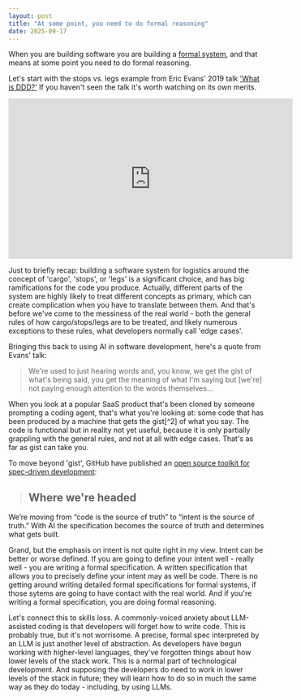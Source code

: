 ```yaml
---
layout: post
title: "At some point, you need to do formal reasoning"
date: 2025-09-17
---
```

When you are building software you are building a [formal system](https://www.britannica.com/topic/formal-system), and that means at some point you need to do formal reasoning.

Let's start with the stops vs. legs example from Eric Evans' 2019 talk ['What is DDD?'](https://www.youtube.com/watch?v=pMuiVlnGqjk) If you haven't seen the talk it's worth watching on its own merits. 

<iframe width="560" height="315" src="https://www.youtube.com/embed/pMuiVlnGqjk?si=iVpJ22YKFCOsc7zf" title="YouTube video player" frameborder="0" allow="accelerometer; autoplay; clipboard-write; encrypted-media; gyroscope; picture-in-picture; web-share" referrerpolicy="strict-origin-when-cross-origin" allowfullscreen></iframe>


Just to briefly recap: building a software system for logistics around the concept of 'cargo', 'stops', or 'legs' is a significant choice, and has big ramifications for the code you produce. Actually, different parts of the system are highly likely to treat different concepts as primary, which can create complication when you have to translate between them. And that's before we've come to the messiness of the real world - both the general rules of how cargo/stops/legs are to be treated, and likely numerous exceptions to these rules, what developers normally call 'edge cases'.

Bringing this back to using AI in software development, here's a quote from Evans' talk:
> We're used to just hearing words and, you know, we get the gist of what's being said, you get the meaning of what I'm saying but [we're] not paying enough attention to the words themselves...

When you look at a popular SaaS product that's been cloned by someone prompting a coding agent, that's what you're looking at: some code that has been produced by a machine that gets the gist[^2] of what you say. The code is functional but in reality not yet useful, because it is only partially grappling with the general rules, and not at all with edge cases. That's as far as gist can take you.

To move beyond 'gist', GitHub have published an [open source toolkit for spec-driven development](https://github.blog/ai-and-ml/generative-ai/spec-driven-development-with-ai-get-started-with-a-new-open-source-toolkit/):
> ## Where we're headed
We’re moving from “code is the source of truth” to “intent is the source of truth.” With AI the specification becomes the source of truth and determines what gets built. 

Grand, but the emphasis on intent is not quite right in my view. Intent can be better or worse defined. If you are going to define your intent well - really well - you are writing a formal specification. A written specification that allows you to precisely define your intent may as well be code. There is no getting around writing detailed formal specifications for formal systems, if those sytems are going to have contact with the real world. And if you're writing a formal specification, you are doing formal reasoning.

Let's connect this to skills loss. A commonly-voiced anxiety about LLM-assisted coding is that developers will forget how to write code. This is probably true, but it's not worrisome. A precise, formal spec interpreted by an LLM is just another level of abstraction. As developers have begun working with higher-level languages, they've forgotten things about how lower levels of the stack work. This is a normal part of technological development. And supposing the developers do need to work in lower levels of the stack in future; they will learn how to do so in much the same way as they do today - including, by using LLMs.

[^1]: Let's take a moment to acknowledge that although in this context, I'm presenting this negatively, it's still miraculous.